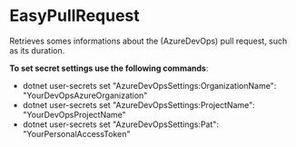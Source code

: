 # EasyPullRequest
Retrieves somes informations about the (AzureDevOps) pull request, such as its duration.

**To set secret settings use the following commands**:
* dotnet user-secrets set "AzureDevOpsSettings:OrganizationName": "YourDevOpsAzureOrganization"
* dotnet user-secrets set "AzureDevOpsSettings:ProjectName": "YourDevOpsProjectName"
* dotnet user-secrets set "AzureDevOpsSettings:Pat": "YourPersonalAccessToken"

